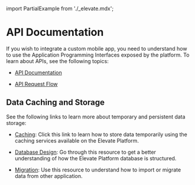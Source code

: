import PartialExample from './_elevate.mdx';

# API Documentation

If you wish to integrate a custom mobile app, you need to understand how to use the Application Programming Interfaces exposed by the platform. To learn about <PartialExample elevate /> APIs, see the following topics:

* [API Documentation](https://github.com/ELEVATE-Project/mentoring/wiki/API-Documentation)

* [API Request Flow](https://github.com/ELEVATE-Project/mentoring/wiki/API-Request-Flow)

## Data Caching and Storage

See the following links to learn more about temporary and persistent data storage:

- [Caching](https://github.com/ELEVATE-Project/mentoring/wiki/Caching---Redis-&-Internal): Click this link to learn how to store data temporarily using the caching services available on the Elevate Platform.

- [Database Design](databasedesign.md): Go through this resource to get a better understanding of how the Elevate Platform database is structured.

- [Migration](https://github.com/ELEVATE-Project/mentoring/wiki/Migration): Use this resource to understand how to import or migrate data from other application.


